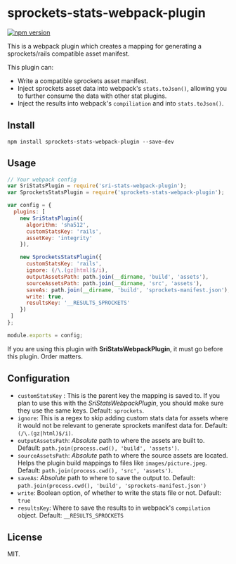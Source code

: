# sprockets-stats-webpack-plugin

[![npm version](https://badge.fury.io/js/sprockets-stats-webpack-plugin.svg)](https://badge.fury.io/js/sprockets-stats-webpack-plugin)

This is a webpack plugin which creates a mapping for generating a
sprockets/rails compatible asset manifest.

This plugin can:

- Write a compatible sprockets asset manifest.
- Inject sprockets asset data into webpack's `stats.toJson()`, allowing you to
  further consume the data with other stat plugins.
- Inject the results into webpack's `compiliation` and into `stats.toJson()`.

## Install

```
npm install sprockets-stats-webpack-plugin --save-dev
```

## Usage

```js
// Your webpack config
var SriStatsPlugin = require('sri-stats-webpack-plugin');
var SprocketsStatsPlugin = require('sprockets-stats-webpack-plugin');

var config = {
  plugins: [
    new SriStatsPlugin({
      algorithm: 'sha512',
      customStatsKey: 'rails',
      assetKey: 'integrity'
    }),

    new SprocketsStatsPlugin({
      customStatsKey: 'rails',
      ignore: (/\.(gz|html)$/i),
      outputAssetsPath: path.join(__dirname, 'build', 'assets'),
      sourceAssetsPath: path.join(__dirname, 'src', 'assets'),
      saveAs: path.join(__dirname, 'build', 'sprockets-manifest.json'),
      write: true,
      resultsKey: '__RESULTS_SPROCKETS'
    })
 ]
};

module.exports = config;
```

If you are using this plugin with **SriStatsWebpackPlugin**, it must go before
this plugin. Order matters.

## Configuration

- `customStatsKey` : This is the parent key the mapping is saved to. If you
  plan to use this with the *SriStatsWebpackPlugin*, you should make sure they use
  the same keys.
  Default: `sprockets`.
- `ignore`: This is a regex to skip adding custom stats data for assets where
  it would not be relevant to generate sprockets manifest data for.
  Default: `(/\.(gz|html)$/i)`.
- `outputAssetsPath`: *Absolute* path to where the assets are built to.
  Default: `path.join(process.cwd(), 'build', 'assets')`.
- `sourceAssetsPath`: *Absolute* path to where the source assets are located.
  Helps the plugin build mappings to files like `images/picture.jpeg`.
  Default: `path.join(process.cwd(), 'src', 'assets')`.
- `saveAs`: *Absolute* path to where to save the output to.
  Default: `path.join(process.cwd(), 'build', 'sprockets-manifest.json')`
- `write`: Boolean option, of whether to write the stats file or not.
  Default: `true`
- `resultsKey`: Where to save the results to in webpack's `compilation` object.
  Default: `__RESULTS_SPROCKETS`

## License
MIT.
